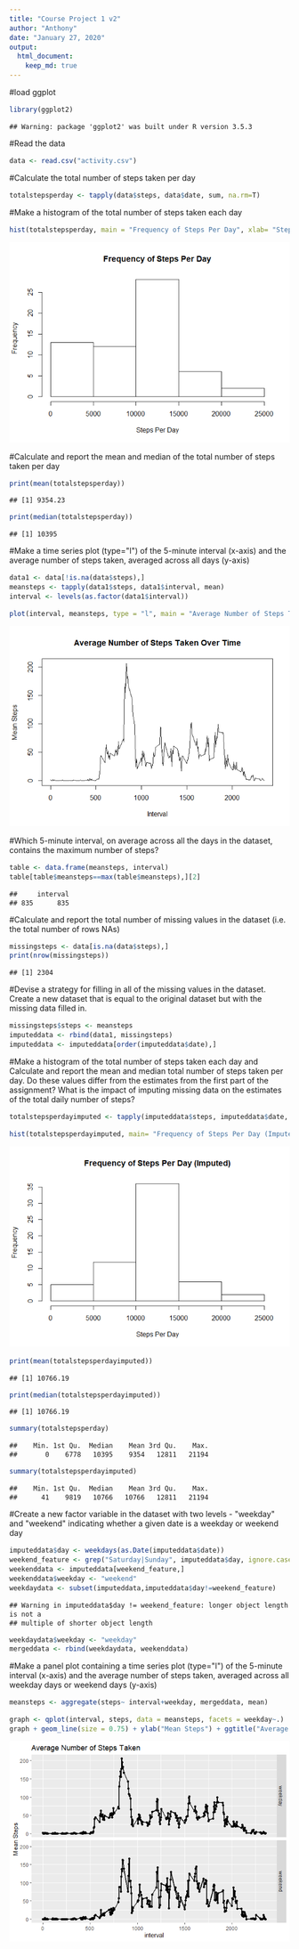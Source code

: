 ```yaml
---
title: "Course Project 1 v2"
author: "Anthony"
date: "January 27, 2020"
output:  
  html_document:
    keep_md: true
---
```




#load ggplot

```r
library(ggplot2)
```

```
## Warning: package 'ggplot2' was built under R version 3.5.3
```

#Read the data

```r
data <- read.csv("activity.csv")
```

#Calculate the total number of steps taken per day

```r
totalstepsperday <- tapply(data$steps, data$date, sum, na.rm=T)
```

#Make a histogram of the total number of steps taken each day

```r
hist(totalstepsperday, main = "Frequency of Steps Per Day", xlab= "Steps Per Day", ylab="Frequency")
```

![](figure/unnamed-chunk-4-1.png)<!-- -->

#Calculate and report the mean and median of the total number of steps taken per day

```r
print(mean(totalstepsperday))
```

```
## [1] 9354.23
```

```r
print(median(totalstepsperday))
```

```
## [1] 10395
```

#Make a time series plot (type="l") of the 5-minute interval (x-axis) and the average number of steps taken, averaged across all days (y-axis)

```r
data1 <- data[!is.na(data$steps),]
meansteps <- tapply(data1$steps, data1$interval, mean)
interval <- levels(as.factor(data1$interval))
```

```r
plot(interval, meansteps, type = "l", main = "Average Number of Steps Taken Over Time", xlab = "Interval", ylab = "Mean Steps")
```

![](figure/unnamed-chunk-7-1.png)<!-- -->

#Which 5-minute interval, on average across all the days in the dataset, contains the maximum number of steps?

```r
table <- data.frame(meansteps, interval)
table[table$meansteps==max(table$meansteps),][2]
```

```
##     interval
## 835      835
```

#Calculate and report the total number of missing values in the dataset (i.e. the total number of rows NAs)

```r
missingsteps <- data[is.na(data$steps),]
print(nrow(missingsteps))
```

```
## [1] 2304
```

#Devise a strategy for filling in all of the missing values in the dataset. Create a new dataset that is equal to the original dataset but with the missing data filled in.

```r
missingsteps$steps <- meansteps
imputeddata <- rbind(data1, missingsteps)
imputeddata <- imputeddata[order(imputeddata$date),]
```

#Make a histogram of the total number of steps taken each day and Calculate and report the mean and median total number of steps taken per day. Do these values differ from the estimates from the first part of the assignment? What is the impact of imputing missing data on the estimates of the total daily number of steps?

```r
totalstepsperdayimputed <- tapply(imputeddata$steps, imputeddata$date, sum)
```

```r
hist(totalstepsperdayimputed, main= "Frequency of Steps Per Day (Imputed)", xlab= "Steps Per Day", ylab="Frequency")
```

![](figure/unnamed-chunk-12-1.png)<!-- -->

```r
print(mean(totalstepsperdayimputed))
```

```
## [1] 10766.19
```

```r
print(median(totalstepsperdayimputed))
```

```
## [1] 10766.19
```

```r
summary(totalstepsperday)
```

```
##    Min. 1st Qu.  Median    Mean 3rd Qu.    Max. 
##       0    6778   10395    9354   12811   21194
```

```r
summary(totalstepsperdayimputed)
```

```
##    Min. 1st Qu.  Median    Mean 3rd Qu.    Max. 
##      41    9819   10766   10766   12811   21194
```

#Create a new factor variable in the dataset with two levels - "weekday" and "weekend" indicating whether a given date is a weekday or weekend day

```r
imputeddata$day <- weekdays(as.Date(imputeddata$date))
weekend_feature <- grep("Saturday|Sunday", imputeddata$day, ignore.case = T)
weekenddata <- imputeddata[weekend_feature,]
weekenddata$weekday <- "weekend"
weekdaydata <- subset(imputeddata,imputeddata$day!=weekend_feature)
```

```
## Warning in imputeddata$day != weekend_feature: longer object length is not a
## multiple of shorter object length
```

```r
weekdaydata$weekday <- "weekday"
mergeddata <- rbind(weekdaydata, weekenddata)
```

#Make a panel plot containing a time series plot (type="l") of the 5-minute interval (x-axis) and the average number of steps taken, averaged across all weekday days or weekend days (y-axis)

```r
meansteps <- aggregate(steps~ interval+weekday, mergeddata, mean)
```

```r
graph <- qplot(interval, steps, data = meansteps, facets = weekday~.)
graph + geom_line(size = 0.75) + ylab("Mean Steps") + ggtitle("Average Number of Steps Taken")
```

![](figure/unnamed-chunk-16-1.png)<!-- -->
